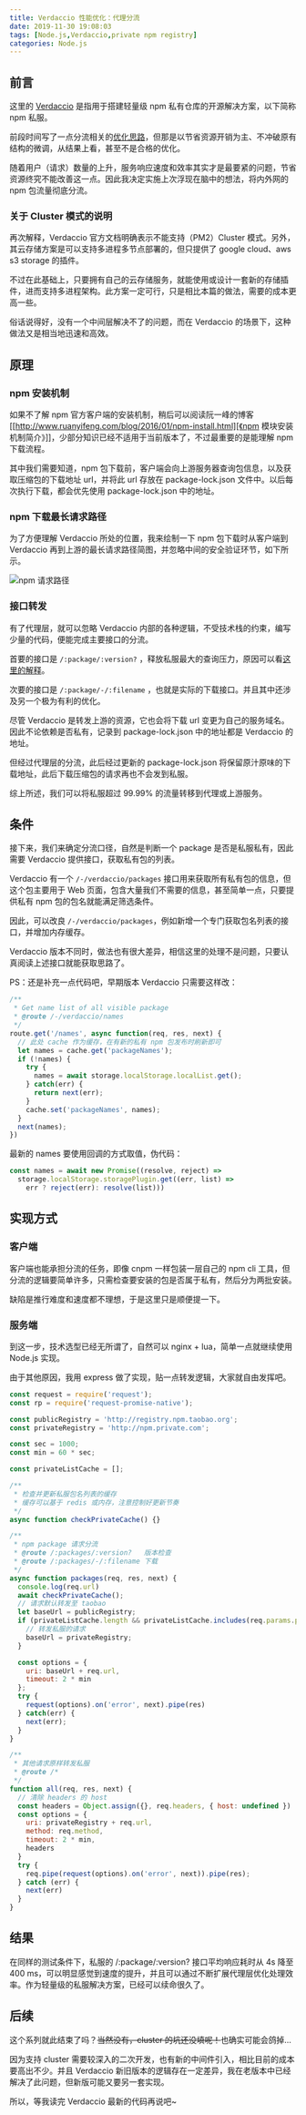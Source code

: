 ```yaml
---
title: Verdaccio 性能优化：代理分流
date: 2019-11-30 19:08:03
tags: [Node.js,Verdaccio,private npm registry]
categories: Node.js
---
```


## 前言

这里的 [Verdaccio](https://github.com/verdaccio/verdaccio) 是指用于搭建轻量级 npm 私有仓库的开源解决方案，以下简称 npm 私服。

前段时间写了一点分流相关的[优化思路](https://claude-ray.github.io/2019/10/22/optimize-verdaccio-package-route/)，但那是以节省资源开销为主、不冲破原有结构的微调，从结果上看，甚至不是合格的优化。

随着用户（请求）数量的上升，服务响应速度和效率其实才是最要紧的问题，节省资源终究不能改善这一点。因此我决定实施上次浮现在脑中的想法，将内外网的 npm 包流量彻底分流。

<!--more-->

### 关于 Cluster 模式的说明
再次解释，Verdaccio 官方文档明确表示不能支持（PM2）Cluster 模式。另外，其云存储方案是可以支持多进程多节点部署的，但只提供了 google cloud、aws s3 storage 的插件。

不过在此基础上，只要拥有自己的云存储服务，就能使用或设计一套新的存储插件，进而支持多进程架构。此方案一定可行，只是相比本篇的做法，需要的成本更高一些。

俗话说得好，没有一个中间层解决不了的问题，而在 Verdaccio 的场景下，这种做法又是相当地迅速和高效。

## 原理
### npm 安装机制
如果不了解 npm 官方客户端的安装机制，稍后可以阅读阮一峰的博客[[http://www.ruanyifeng.com/blog/2016/01/npm-install.html][《npm 模块安装机制简介》]]，少部分知识已经不适用于当前版本了，不过最重要的是能理解 npm 下载流程。

其中我们需要知道，npm 包下载前，客户端会向上游服务器查询包信息，以及获取压缩包的下载地址 url，并将此 url 存放在 package-lock.json 文件中。以后每次执行下载，都会优先使用 package-lock.json 中的地址。

### npm 下载最长请求路径

为了方便理解 Verdaccio 所处的位置，我来绘制一下 npm 包下载时从客户端到 Verdaccio 再到上游的最长请求路径简图，并忽略中间的安全验证环节，如下所示。

![npm 请求路径](/image/optimize-verdaccio-proxy/verdaccio-fetch-path.png)

### 接口转发

有了代理层，就可以忽略 Verdaccio 内部的各种逻辑，不受技术栈的约束，编写少量的代码，便能完成主要接口的分流。

首要的接口是 `/:package/:version?` ，释放私服最大的查询压力，原因可以看[这里的解释](https://claude-ray.github.io/2019/10/22/optimize-verdaccio-package-route/#原因)。

次要的接口是 `/:package/-/:filename` ，也就是实际的下载接口。并且其中还涉及另一个极为有利的优化。

尽管 Verdaccio 是转发上游的资源，它也会将下载 url 变更为自己的服务域名。因此不论依赖是否私有，记录到 package-lock.json 中的地址都是 Verdaccio 的地址。

但经过代理层的分流，此后经过更新的 package-lock.json 将保留原汁原味的下载地址，此后下载压缩包的请求再也不会发到私服。

综上所述，我们可以将私服超过 99.99% 的流量转移到代理或上游服务。

## 条件
接下来，我们来确定分流口径，自然是判断一个 package 是否是私服私有，因此需要 Verdaccio 提供接口，获取私有包的列表。

Verdaccio 有一个 `/-/verdaccio/packages` 接口用来获取所有私有包的信息，但这个包主要用于 Web 页面，包含大量我们不需要的信息，甚至简单一点，只要提供私有 npm 包的包名就能满足筛选条件。

因此，可以改良 `/-/verdaccio/packages`，例如新增一个专门获取包名列表的接口，并增加内存缓存。

Verdaccio 版本不同时，做法也有很大差异，相信这里的处理不是问题，只要认真阅读上述接口就能获取思路了。

PS：还是补充一点代码吧，早期版本 Verdaccio 只需要这样改：

```js
/**
 * Get name list of all visible package
 * @route /-/verdaccio/names
 */
route.get('/names', async function(req, res, next) {
  // 此处 cache 作为缓存，在有新的私有 npm 包发布时刷新即可
  let names = cache.get('packageNames');
  if (!names) {
    try {
      names = await storage.localStorage.localList.get();
    } catch(err) {
      return next(err);
    }
    cache.set('packageNames', names);
  }
  next(names);
})
```

最新的 names 要使用回调的方式取值，伪代码：

```ts
const names = await new Promise((resolve, reject) =>
  storage.localStorage.storagePlugin.get((err, list) =>
    err ? reject(err): resolve(list)))

```

## 实现方式
### 客户端

客户端也能承担分流的任务，即像 cnpm 一样包装一层自己的 npm cli 工具，但分流的逻辑要简单许多，只需检查要安装的包是否属于私有，然后分为两批安装。

缺陷是推行难度和速度都不理想，于是这里只是顺便提一下。

### 服务端

到这一步，技术选型已经无所谓了，自然可以 nginx + lua，简单一点就继续使用 Node.js 实现。

由于其他原因，我用 express 做了实现，贴一点转发逻辑，大家就自由发挥吧。

```js
const request = require('request');
const rp = require('request-promise-native');

const publicRegistry = 'http://registry.npm.taobao.org';
const privateRegistry = 'http://npm.private.com';

const sec = 1000;
const min = 60 * sec;

const privateListCache = [];

/**
 * 检查并更新私服包名列表的缓存
 * 缓存可以基于 redis 或内存，注意控制好更新节奏
 */
async function checkPrivateCache() {}

/**
 * npm package 请求分流
 * @route /:packages/:version?   版本检查
 * @route /:packages/-/:filename 下载
 */
async function packages(req, res, next) {
  console.log(req.url)
  await checkPrivateCache();
  // 请求默认转发至 taobao
  let baseUrl = publicRegistry;
  if (privateListCache.length && privateListCache.includes(req.params.package)) {
    // 转发私服的请求
    baseUrl = privateRegistry;
  }

  const options = {
    uri: baseUrl + req.url,
    timeout: 2 * min
  };
  try {
    request(options).on('error', next).pipe(res)
  } catch(err) {
    next(err);
  }
}

/**
 * 其他请求原样转发私服
 * @route /*
 */
function all(req, res, next) {
  // 清除 headers 的 host
  const headers = Object.assign({}, req.headers, { host: undefined })
  const options = {
    uri: privateRegistry + req.url,
    method: req.method,
    timeout: 2 * min,
    headers
  }
  try {
    req.pipe(request(options).on('error', next)).pipe(res);
  } catch (err) {
    next(err)
  }
}
```

## 结果

在同样的测试条件下，私服的 /:package/:version? 接口平均响应耗时从 4s 降至 400 ms，可以明显感觉到速度的提升，并且可以通过不断扩展代理层优化处理效率。作为轻量级的私服解决方案，已经可以续命很久了。

## 后续

这个系列就此结束了吗？~~当然没有，cluster 的坑还没填呢！~~也确实可能会鸽掉…

因为支持 cluster 需要较深入的二次开发，也有新的中间件引入，相比目前的成本要高出不少。并且 Verdaccio 新旧版本的逻辑存在一定差异，我在老版本中已经解决了此问题，但新版可能又要另一套实现。

所以，等我读完 Verdaccio 最新的代码再说吧~

